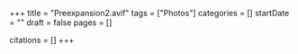 +++
title = "Preexpansion2.avif"
tags = ["Photos"]
categories = []
startDate = ""
draft = false
pages = []

citations = []
+++
